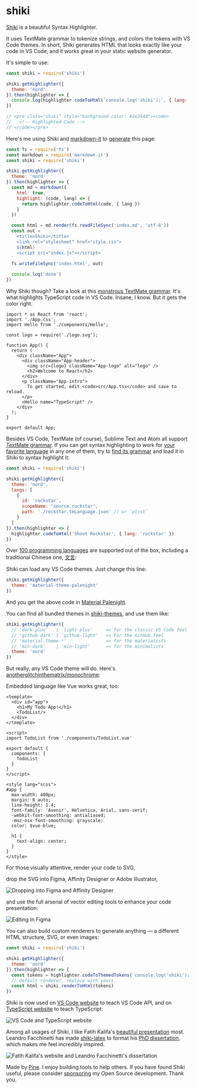 # shiki

[Shiki](https://github.com/shikijs/shiki) is a beautiful Syntax Highlighter.

It uses TextMate grammar to tokenize strings, and colors the tokens with VS Code themes. In short, Shiki generates HTML that looks exactly like your code in VS Code, and it works great in your static website generator.

It's simple to use:

```js
const shiki = require('shiki')

shiki.getHighlighter({
  theme: 'nord'
}).then(highlighter => {
  console.log(highlighter.codeToHtml(`console.log('shiki');`, { lang: 'js' }))
})

// <pre class="shiki" style="background-color: #2e3440"><code>
//   <!-- Highlighted Code -->
// </code></pre>
```

Here's me using Shiki and [markdown-it](https://github.com/markdown-it/markdown-it) to [generate](https://github.com/octref/shiki/blob/main/packages/site/gen-index.js) this page:

```js
const fs = require('fs')
const markdown = require('markdown-it')
const shiki = require('shiki')

shiki.getHighlighter({
  theme: 'nord'
}).then(highlighter => {
  const md = markdown({
    html: true,
    highlight: (code, lang) => {
      return highlighter.codeToHtml(code, { lang })
    }
  })

  const html = md.render(fs.readFileSync('index.md', 'utf-8'))
  const out = `
    <title>Shiki</title>
    <link rel="stylesheet" href="style.css">
    ${html}
    <script src="index.js"></script>
  `
  fs.writeFileSync('index.html', out)

  console.log('done')
})
```

Why Shiki though? Take a look at this [monstrous TextMate grammar](https://github.com/Microsoft/TypeScript-TmLanguage/blob/master/TypeScriptReact.tmLanguage). It's what highlights TypeScript code in VS Code. Insane, I know. But it gets the color right.

```tsx
import * as React from 'react';
import './App.css';
import Hello from './components/Hello';

const logo = require('./logo.svg');

function App() {
  return (
    <div className="App">
      <div className="App-header">
        <img src={logo} className="App-logo" alt="logo" />
        <h2>Welcome to React</h2>
      </div>
      <p className="App-intro">
        To get started, edit <code>src/App.tsx</code> and save to reload.
      </p>
      <Hello name="TypeScript" />
    </div>
  );
}

export default App;
```

Besides VS Code, TextMate (of course), Sublime Text and Atom all support [TextMate grammar](https://macromates.com/manual/en/language_grammars). If you can get syntax highlighting to work for [your favorite language](https://codewithrockstar.com/) in any one of them, try to [find its grammar](https://github.com/ra100/vscode-rockstar-language/blob/master/syntaxes/rockstar.tmLanguage.json) and load it in Shiki to syntax highlight it:

```js
const shiki = require('shiki')

shiki.getHighlighter({
  theme: 'nord',
  langs: [
    {
      id: 'rockstar',
      scopeName: 'source.rockstar',
      path: './rockstar.tmLanguage.json' // or `plist`
    }
  ]
}).then(highlighter => {
  highlighter.codeToHtml('Shout Rockstar', { lang: 'rockstar' })
})
```

<div id="rockstar"></div>

Over [100 programming languages](https://github.com/shikijs/shiki/tree/main/docs/languages.md) are supported out of the box, including a traditional Chinese one, [文言](https://wy-lang.org/):

<div id="文言"></div>

Shiki can load any VS Code themes. Just change this line:

```js
shiki.getHighlighter({
  theme: 'material-theme-palenight'
})
```

And you get the above code in [Material Palenight](https://github.com/equinusocio/vsc-material-theme). 

<div id="palenight"></div>

<!-- <div id="palenight"></div> -->

You can find all bundled themes in [shiki-themes](https://github.com/octref/shiki/tree/main/docs/themes.md), and use them like:

```js
shiki.getHighlighter({
  // 'dark-plus'   | 'light-plus'     => for the classic VS Code feel
  // 'github-dark' | 'github-light'   => for the GitHub feel
  // 'material-theme-*'               => for the materialists
  // 'min-dark'    | 'min-light'      => for the minimalists
  theme: 'nord'
})
```

But really, any VS Code theme will do. Here's [anotherglitchinthematrix/monochrome](https://github.com/anotherglitchinthematrix/monochrome):

<div id="mono"></div>

Embedded language like Vue works great, too:

```vue
<template>
  <div id="app">
    <h1>My Todo App!</h1>
    <TodoList/>
  </div>
</template>

<script>
import TodoList from './components/TodoList.vue'

export default {
  components: {
    TodoList
  }
}
</script>

<style lang="scss">
#app {
  max-width: 400px;
  margin: 0 auto;
  line-height: 1.4;
  font-family: 'Avenir', Helvetica, Arial, sans-serif;
  -webkit-font-smoothing: antialiased;
  -moz-osx-font-smoothing: grayscale;
  color: $vue-blue;

  h1 {
    text-align: center;
  }
}
</style>
```

For those visually attentive, render your code to SVG,

<div id="svg"></div>

drop the SVG into Figma, Affinity Designer or Adobe Illustrator,

![Dropping into Figma and Affinity Designer](./assets/svg-figma-af.jpg)

and use the full arsenal of vector editing tools to enhance your code presentation:

![Editing In Figma](./assets/figma-editing.png)

You can also build custom renderers to generate anything — a different HTML structure, SVG, or even images:

```js
const shiki = require('shiki')

shiki.getHighlighter({
  theme: 'nord'
}).then(highlighter => {
  const tokens = highlighter.codeToThemedTokens(`console.log('shiki');`, 'js')
  // default renderer, replace with yours
  const html = shiki.renderToHtml(tokens) 
})
```

Shiki is now used on [VS Code website](https://code.visualstudio.com/api/extension-guides/notebook) to teach VS Code API, and on [TypeScript website](https://www.typescriptlang.org/docs/handbook/basic-types.html#tuple) to teach TypeScript:

![VS Code and TypeScript website](./assets/vscode-ts.png)

Among all usages of Shiki, I like Fatih Kalifa's [beautiful presentation](https://fatihkalifa.com/typescript-twoslash) most. Leandro Facchinetti has made [shiki-latex](https://github.com/leafac/shiki-latex) to format his [PhD dissertation](https://github.com/leafac/yocto-cfa), which makes me feel incredibly inspired.

![Fatih Kalifa's website and Leandro Facchinetti's dissertation](./assets/leandro-fatih.png)

Made by [Pine](https://blog.matsu.io/about). I enjoy building tools to help others. If you have found Shiki useful, please consider [sponsoring](https://github.com/sponsors/octref) my Open Source development. Thank you.
